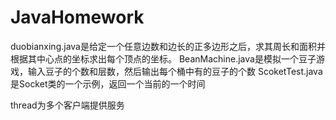 # JavaHomework

duobianxing.java是给定一个任意边数和边长的正多边形之后，求其周长和面积并根据其中心点的坐标求出每个顶点的坐标。
BeanMachine.java是模拟一个豆子游戏，输入豆子的个数和层数，然后输出每个桶中有的豆子的个数
ScoketTest.java是Socket类的一个示例，返回一个当前的一个时间

thread为多个客户端提供服务

